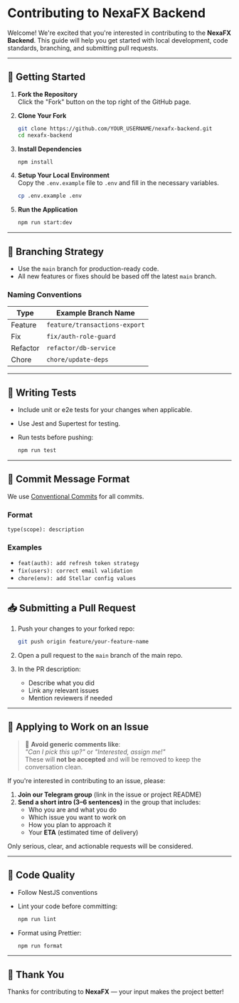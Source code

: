 # Contributing to NexaFX Backend

Welcome! We're excited that you're interested in contributing to the **NexaFX Backend**. This guide will help you get started with local development, code standards, branching, and submitting pull requests.

---

## 🚀 Getting Started

1. **Fork the Repository**  
   Click the "Fork" button on the top right of the GitHub page.

2. **Clone Your Fork**

   ```bash
   git clone https://github.com/YOUR_USERNAME/nexafx-backend.git
   cd nexafx-backend
   ```

3. **Install Dependencies**

   ```bash
   npm install
   ```

4. **Setup Your Local Environment**  
   Copy the `.env.example` file to `.env` and fill in the necessary variables.

   ```bash
   cp .env.example .env
   ```

5. **Run the Application**

   ```bash
   npm run start:dev
   ```

---

## 🌱 Branching Strategy

- Use the `main` branch for production-ready code.
- All new features or fixes should be based off the latest `main` branch.

### Naming Conventions

| Type       | Example Branch Name              |
|------------|----------------------------------|
| Feature    | `feature/transactions-export`    |
| Fix        | `fix/auth-role-guard`            |
| Refactor   | `refactor/db-service`            |
| Chore      | `chore/update-deps`              |

---

## 🧪 Writing Tests

- Include unit or e2e tests for your changes when applicable.
- Use Jest and Supertest for testing.
- Run tests before pushing:

  ```bash
  npm run test
  ```

---

## 📝 Commit Message Format

We use [Conventional Commits](https://www.conventionalcommits.org/en/v1.0.0/) for all commits.

### Format

```
type(scope): description
```

### Examples

- `feat(auth): add refresh token strategy`
- `fix(users): correct email validation`
- `chore(env): add Stellar config values`

---

## 📥 Submitting a Pull Request

1. Push your changes to your forked repo:
   ```bash
   git push origin feature/your-feature-name
   ```

2. Open a pull request to the `main` branch of the main repo.

3. In the PR description:
   - Describe what you did
   - Link any relevant issues
   - Mention reviewers if needed

---

## 📣 Applying to Work on an Issue

> 🚫 **Avoid generic comments like**:  
> _"Can I pick this up?"_ or _"Interested, assign me!"_  
> These will **not be accepted** and will be removed to keep the conversation clean.

If you're interested in contributing to an issue, please:

1. **Join our Telegram group** (link in the issue or project README)
2. **Send a short intro (3–6 sentences)** in the group that includes:
   - Who you are and what you do
   - Which issue you want to work on
   - How you plan to approach it
   - Your **ETA** (estimated time of delivery)

Only serious, clear, and actionable requests will be considered.  

---

## 🧹 Code Quality

- Follow NestJS conventions
- Lint your code before committing:

  ```bash
  npm run lint
  ```

- Format using Prettier:
  
  ```bash
  npm run format
  ```

---

## 🙏 Thank You

Thanks for contributing to **NexaFX** — your input makes the project better!
